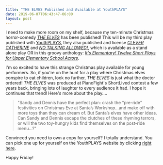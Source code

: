 ```yaml
---
title: "THE ELVES Published and Available at YouthPLAYS"
date: 2019-06-07T06:43:47-06:00
layout: post
---
```


I need to make more room on my shelf, because my ten-minute Christmas horror-comedy [*THE ELVES*](https://www.youthplays.com/play/the-elves-by-rachel-bublitz-526) has been published! This will be my third play published with [YouthPLAYS](https://www.youthplays.com/), they also published and license [*CLEVER CATHERINE*](https://www.youthplays.com/play/clever-catherine-by-rachel-bublitz-330) and [*NO TALKING ALLOWED!*](https://www.youthplays.com/play/no-talking-allowed-by-rachel-bublitz-505), which is available as a stand alone play OR in this groovy anthology: [*It's Elementary! Twelve Short Plays for Upper Elementary School Actors*](https://www.youthplays.com/play/its-elementary-twelve-short-plays-for-upper-elementary-school-actors-512).

I'm so excited to have this strange Christmas play available for young performers. So, if you're on the hunt for a play where Christmas elves conspire to eat children, look no further, *THE ELVES* is just what the doctor ordered! *THE ELVES* was produced at PianoFight's ShortLived contest a few years back, bringing lots of laughter to every audience it had. I hope it continues that trend! Here's more about the play....

>"Sandy and Dennis have the perfect plan: crash the “pre-ride” festivities on Christmas Eve at Santa’s Workshop…and make off with more toys than they can dream of. But Santa’s elves have other ideas. Can Sandy and Dennis escape the clutches of these rhyming terrors, or will the two toy-hungry kids find themselves on the post-ride menu…?"

Convinced you need to own a copy for yourself? I totally understand. You can pick one up for yourself on the YouthPLAYS website by clicking [right here](https://www.youthplays.com/play/the-elves-by-rachel-bublitz-526).

Happy Friday!
